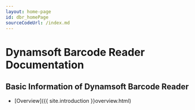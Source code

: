 ```yaml
---
layout: home-page
id: dbr_homePage
sourceCodeUrl: /index.md
---
```


# Dynamsoft Barcode Reader Documentation  

## Basic Information of Dynamsoft Barcode Reader  
- [Overview]({{ site.introduction }}overview.html)  


